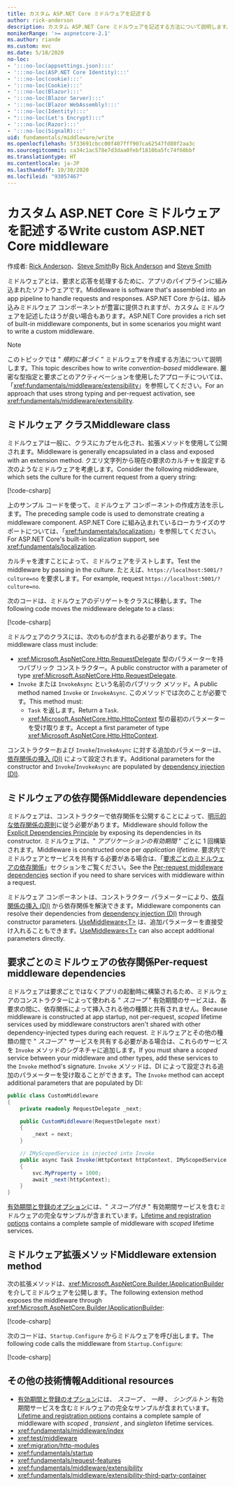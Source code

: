 ```yaml
---
title: カスタム ASP.NET Core ミドルウェアを記述する
author: rick-anderson
description: カスタム ASP.NET Core ミドルウェアを記述する方法について説明します。
monikerRange: '>= aspnetcore-2.1'
ms.author: riande
ms.custom: mvc
ms.date: 5/18/2020
no-loc:
- ':::no-loc(appsettings.json):::'
- ':::no-loc(ASP.NET Core Identity):::'
- ':::no-loc(cookie):::'
- ':::no-loc(Cookie):::'
- ':::no-loc(Blazor):::'
- ':::no-loc(Blazor Server):::'
- ':::no-loc(Blazor WebAssembly):::'
- ':::no-loc(Identity):::'
- ":::no-loc(Let's Encrypt):::"
- ':::no-loc(Razor):::'
- ':::no-loc(SignalR):::'
uid: fundamentals/middleware/write
ms.openlocfilehash: 5f33691cbcc00f407fff907ca62547fd80f2aa3c
ms.sourcegitcommit: ca34c1ac578e7d3daa0febf1810ba5fc74f60bbf
ms.translationtype: HT
ms.contentlocale: ja-JP
ms.lasthandoff: 10/30/2020
ms.locfileid: "93057467"
---
```

# <a name="write-custom-aspnet-core-middleware"></a><span data-ttu-id="2a4b4-103">カスタム ASP.NET Core ミドルウェアを記述する</span><span class="sxs-lookup"><span data-stu-id="2a4b4-103">Write custom ASP.NET Core middleware</span></span>

<span data-ttu-id="2a4b4-104">作成者: [Rick Anderson](https://twitter.com/RickAndMSFT)、[Steve Smith](https://ardalis.com/)</span><span class="sxs-lookup"><span data-stu-id="2a4b4-104">By [Rick Anderson](https://twitter.com/RickAndMSFT) and [Steve Smith](https://ardalis.com/)</span></span>

<span data-ttu-id="2a4b4-105">ミドルウェアとは、要求と応答を処理するために、アプリのパイプラインに組み込まれたソフトウェアです。</span><span class="sxs-lookup"><span data-stu-id="2a4b4-105">Middleware is software that's assembled into an app pipeline to handle requests and responses.</span></span> <span data-ttu-id="2a4b4-106">ASP.NET Core からは、組み込みミドルウェア コンポーネントが豊富に提供されますが、カスタム ミドルウェアを記述したほうが良い場合もあります。</span><span class="sxs-lookup"><span data-stu-id="2a4b4-106">ASP.NET Core provides a rich set of built-in middleware components, but in some scenarios you might want to write a custom middleware.</span></span>

> [!NOTE]
> <span data-ttu-id="2a4b4-107">このトピックでは " *規約に基づく* " ミドルウェアを作成する方法について説明します。</span><span class="sxs-lookup"><span data-stu-id="2a4b4-107">This topic describes how to write *convention-based* middleware.</span></span> <span data-ttu-id="2a4b4-108">厳密な型指定と要求ごとのアクティベーションを使用したアプローチについては、「<xref:fundamentals/middleware/extensibility>」を参照してください。</span><span class="sxs-lookup"><span data-stu-id="2a4b4-108">For an approach that uses strong typing and per-request activation, see <xref:fundamentals/middleware/extensibility>.</span></span>

## <a name="middleware-class"></a><span data-ttu-id="2a4b4-109">ミドルウェア クラス</span><span class="sxs-lookup"><span data-stu-id="2a4b4-109">Middleware class</span></span>

<span data-ttu-id="2a4b4-110">ミドルウェアは一般に、クラスにカプセル化され、拡張メソッドを使用して公開されます。</span><span class="sxs-lookup"><span data-stu-id="2a4b4-110">Middleware is generally encapsulated in a class and exposed with an extension method.</span></span> <span data-ttu-id="2a4b4-111">クエリ文字列から現在の要求のカルチャを設定する次のようなミドルウェアを考慮します。</span><span class="sxs-lookup"><span data-stu-id="2a4b4-111">Consider the following middleware, which sets the culture for the current request from a query string:</span></span>

[!code-csharp[](write/snapshot/StartupCulture.cs)]

<span data-ttu-id="2a4b4-112">上のサンプル コードを使って、ミドルウェア コンポーネントの作成方法を示します。</span><span class="sxs-lookup"><span data-stu-id="2a4b4-112">The preceding sample code is used to demonstrate creating a middleware component.</span></span> <span data-ttu-id="2a4b4-113">ASP.NET Core に組み込まれているローカライズのサポートについては、「<xref:fundamentals/localization>」を参照してください。</span><span class="sxs-lookup"><span data-stu-id="2a4b4-113">For ASP.NET Core's built-in localization support, see <xref:fundamentals/localization>.</span></span>

<span data-ttu-id="2a4b4-114">カルチャを渡すことによって、ミドルウェアをテストします。</span><span class="sxs-lookup"><span data-stu-id="2a4b4-114">Test the middleware by passing in the culture.</span></span> <span data-ttu-id="2a4b4-115">たとえば、`https://localhost:5001/?culture=no` を要求します。</span><span class="sxs-lookup"><span data-stu-id="2a4b4-115">For example, request `https://localhost:5001/?culture=no`.</span></span>

<span data-ttu-id="2a4b4-116">次のコードは、ミドルウェアのデリゲートをクラスに移動します。</span><span class="sxs-lookup"><span data-stu-id="2a4b4-116">The following code moves the middleware delegate to a class:</span></span>

[!code-csharp[](write/snapshot/RequestCultureMiddleware.cs)]

<span data-ttu-id="2a4b4-117">ミドルウェアのクラスには、次のものが含まれる必要があります。</span><span class="sxs-lookup"><span data-stu-id="2a4b4-117">The middleware class must include:</span></span>

* <span data-ttu-id="2a4b4-118"><xref:Microsoft.AspNetCore.Http.RequestDelegate> 型のパラメーターを持つパブリック コンストラクター。</span><span class="sxs-lookup"><span data-stu-id="2a4b4-118">A public constructor with a parameter of type <xref:Microsoft.AspNetCore.Http.RequestDelegate>.</span></span>
* <span data-ttu-id="2a4b4-119">`Invoke` または `InvokeAsync` という名前のパブリック メソッド。</span><span class="sxs-lookup"><span data-stu-id="2a4b4-119">A public method named `Invoke` or `InvokeAsync`.</span></span> <span data-ttu-id="2a4b4-120">このメソッドでは次のことが必要です。</span><span class="sxs-lookup"><span data-stu-id="2a4b4-120">This method must:</span></span>
  * <span data-ttu-id="2a4b4-121">`Task` を返します。</span><span class="sxs-lookup"><span data-stu-id="2a4b4-121">Return a `Task`.</span></span>
  * <span data-ttu-id="2a4b4-122"><xref:Microsoft.AspNetCore.Http.HttpContext> 型の最初のパラメーターを受け取ります。</span><span class="sxs-lookup"><span data-stu-id="2a4b4-122">Accept a first parameter of type <xref:Microsoft.AspNetCore.Http.HttpContext>.</span></span>
  
<span data-ttu-id="2a4b4-123">コンストラクターおよび `Invoke`/`InvokeAsync` に対する追加のパラメーターは、[依存関係の挿入 (DI)](xref:fundamentals/dependency-injection) によって設定されます。</span><span class="sxs-lookup"><span data-stu-id="2a4b4-123">Additional parameters for the constructor and `Invoke`/`InvokeAsync` are populated by [dependency injection (DI)](xref:fundamentals/dependency-injection).</span></span>

## <a name="middleware-dependencies"></a><span data-ttu-id="2a4b4-124">ミドルウェアの依存関係</span><span class="sxs-lookup"><span data-stu-id="2a4b4-124">Middleware dependencies</span></span>

<span data-ttu-id="2a4b4-125">ミドルウェアは、コンストラクターで依存関係を公開することによって、[明示的な依存関係の原則](/dotnet/standard/modern-web-apps-azure-architecture/architectural-principles#explicit-dependencies)に従う必要があります。</span><span class="sxs-lookup"><span data-stu-id="2a4b4-125">Middleware should follow the [Explicit Dependencies Principle](/dotnet/standard/modern-web-apps-azure-architecture/architectural-principles#explicit-dependencies) by exposing its dependencies in its constructor.</span></span> <span data-ttu-id="2a4b4-126">ミドルウェアは、" *アプリケーションの有効期間* " ごとに 1 回構築されます。</span><span class="sxs-lookup"><span data-stu-id="2a4b4-126">Middleware is constructed once per *application lifetime*.</span></span> <span data-ttu-id="2a4b4-127">要求内でミドルウェアとサービスを共有する必要がある場合は、「[要求ごとのミドルウェアの依存関係](#per-request-middleware-dependencies)」セクションをご覧ください。</span><span class="sxs-lookup"><span data-stu-id="2a4b4-127">See the [Per-request middleware dependencies](#per-request-middleware-dependencies) section if you need to share services with middleware within a request.</span></span>

<span data-ttu-id="2a4b4-128">ミドルウェア コンポーネントは、コンストラクター パラメーターにより、[依存関係の挿入 (DI)](xref:fundamentals/dependency-injection) から依存関係を解決できます。</span><span class="sxs-lookup"><span data-stu-id="2a4b4-128">Middleware components can resolve their dependencies from [dependency injection (DI)](xref:fundamentals/dependency-injection) through constructor parameters.</span></span> <span data-ttu-id="2a4b4-129">[UseMiddleware&lt;T&gt;](/dotnet/api/microsoft.aspnetcore.builder.usemiddlewareextensions.usemiddleware#Microsoft_AspNetCore_Builder_UseMiddlewareExtensions_UseMiddleware_Microsoft_AspNetCore_Builder_IApplicationBuilder_System_Type_System_Object___) は、追加パラメーターを直接受け入れることもできます。</span><span class="sxs-lookup"><span data-stu-id="2a4b4-129">[UseMiddleware&lt;T&gt;](/dotnet/api/microsoft.aspnetcore.builder.usemiddlewareextensions.usemiddleware#Microsoft_AspNetCore_Builder_UseMiddlewareExtensions_UseMiddleware_Microsoft_AspNetCore_Builder_IApplicationBuilder_System_Type_System_Object___) can also accept additional parameters directly.</span></span>

## <a name="per-request-middleware-dependencies"></a><span data-ttu-id="2a4b4-130">要求ごとのミドルウェアの依存関係</span><span class="sxs-lookup"><span data-stu-id="2a4b4-130">Per-request middleware dependencies</span></span>

<span data-ttu-id="2a4b4-131">ミドルウェアは要求ごとではなくアプリの起動時に構築されるため、ミドルウェアのコンストラクターによって使われる " *スコープ* " 有効期間のサービスは、各要求の間に、依存関係によって挿入される他の種類と共有されません。</span><span class="sxs-lookup"><span data-stu-id="2a4b4-131">Because middleware is constructed at app startup, not per-request, *scoped* lifetime services used by middleware constructors aren't shared with other dependency-injected types during each request.</span></span> <span data-ttu-id="2a4b4-132">ミドルウェアとその他の種類の間で " *スコープ* " サービスを共有する必要がある場合は、これらのサービスを `Invoke` メソッドのシグネチャに追加します。</span><span class="sxs-lookup"><span data-stu-id="2a4b4-132">If you must share a *scoped* service between your middleware and other types, add these services to the `Invoke` method's signature.</span></span> <span data-ttu-id="2a4b4-133">`Invoke` メソッドは、DI によって設定される追加のパラメーターを受け取ることができます。</span><span class="sxs-lookup"><span data-stu-id="2a4b4-133">The `Invoke` method can accept additional parameters that are populated by DI:</span></span>

```csharp
public class CustomMiddleware
{
    private readonly RequestDelegate _next;

    public CustomMiddleware(RequestDelegate next)
    {
        _next = next;
    }

    // IMyScopedService is injected into Invoke
    public async Task Invoke(HttpContext httpContext, IMyScopedService svc)
    {
        svc.MyProperty = 1000;
        await _next(httpContext);
    }
}
```

<span data-ttu-id="2a4b4-134">[有効期間と登録のオプション](xref:fundamentals/dependency-injection#lifetime-and-registration-options)には、" *スコープ付き* " 有効期間サービスを含むミドルウェアの完全なサンプルが含まれています。</span><span class="sxs-lookup"><span data-stu-id="2a4b4-134">[Lifetime and registration options](xref:fundamentals/dependency-injection#lifetime-and-registration-options) contains a complete sample of middleware with *scoped* lifetime services.</span></span>

## <a name="middleware-extension-method"></a><span data-ttu-id="2a4b4-135">ミドルウェア拡張メソッド</span><span class="sxs-lookup"><span data-stu-id="2a4b4-135">Middleware extension method</span></span>

<span data-ttu-id="2a4b4-136">次の拡張メソッドは、<xref:Microsoft.AspNetCore.Builder.IApplicationBuilder> を介してミドルウェアを公開します。</span><span class="sxs-lookup"><span data-stu-id="2a4b4-136">The following extension method exposes the middleware through <xref:Microsoft.AspNetCore.Builder.IApplicationBuilder>:</span></span>

[!code-csharp[](write/snapshot/RequestCultureMiddlewareExtensions.cs)]

<span data-ttu-id="2a4b4-137">次のコードは、`Startup.Configure` からミドルウェアを呼び出します。</span><span class="sxs-lookup"><span data-stu-id="2a4b4-137">The following code calls the middleware from `Startup.Configure`:</span></span>

[!code-csharp[](write/snapshot/Startup.cs?highlight=5)]

## <a name="additional-resources"></a><span data-ttu-id="2a4b4-138">その他の技術情報</span><span class="sxs-lookup"><span data-stu-id="2a4b4-138">Additional resources</span></span>

* <span data-ttu-id="2a4b4-139">[有効期間と登録のオプション](xref:fundamentals/dependency-injection#lifetime-and-registration-options)には、 *スコープ* 、 *一時* 、 *シングルトン* 有効期間サービスを含むミドルウェアの完全なサンプルが含まれています。</span><span class="sxs-lookup"><span data-stu-id="2a4b4-139">[Lifetime and registration options](xref:fundamentals/dependency-injection#lifetime-and-registration-options) contains a complete sample of middleware with *scoped* , *transient* , and *singleton* lifetime services.</span></span>
* <xref:fundamentals/middleware/index>
* <xref:test/middleware>
* <xref:migration/http-modules>
* <xref:fundamentals/startup>
* <xref:fundamentals/request-features>
* <xref:fundamentals/middleware/extensibility>
* <xref:fundamentals/middleware/extensibility-third-party-container>
